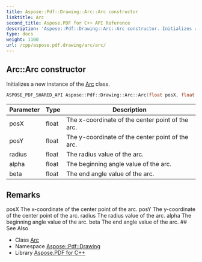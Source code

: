```yaml
---
title: Aspose::Pdf::Drawing::Arc::Arc constructor
linktitle: Arc
second_title: Aspose.PDF for C++ API Reference
description: 'Aspose::Pdf::Drawing::Arc::Arc constructor. Initializes a new instance of the Arc class in C++.'
type: docs
weight: 1100
url: /cpp/aspose.pdf.drawing/arc/arc/
---
```

## Arc::Arc constructor


Initializes a new instance of the [Arc](../) class.

```cpp
ASPOSE_PDF_SHARED_API Aspose::Pdf::Drawing::Arc::Arc(float posX, float posY, float radius, float alpha, float beta)
```


| Parameter | Type | Description |
| --- | --- | --- |
| posX | float | The x-coordinate of the center point of the arc. |
| posY | float | The y-coordinate of the center point of the arc. |
| radius | float | The radius value of the arc. |
| alpha | float | The beginning angle value of the arc. |
| beta | float | The end angle value of the arc. |
## Remarks


<parameterlist kind="param">
  <parameteritem>
    <parameternamelist>
      <parametername>posX</parametername>
    </parameternamelist>
    <parameterdescription>
      <para>The x-coordinate of the center point of the arc.</para>
    </parameterdescription>
  </parameteritem>
  <parameteritem>
    <parameternamelist>
      <parametername>posY</parametername>
    </parameternamelist>
    <parameterdescription>
      <para>The y-coordinate of the center point of the arc.</para>
    </parameterdescription>
  </parameteritem>
  <parameteritem>
    <parameternamelist>
      <parametername>radius</parametername>
    </parameternamelist>
    <parameterdescription>
      <para>The radius value of the arc.</para>
    </parameterdescription>
  </parameteritem>
  <parameteritem>
    <parameternamelist>
      <parametername>alpha</parametername>
    </parameternamelist>
    <parameterdescription>
      <para>The beginning angle value of the arc.</para>
    </parameterdescription>
  </parameteritem>
  <parameteritem>
    <parameternamelist>
      <parametername>beta</parametername>
    </parameternamelist>
    <parameterdescription>
      <para>The end angle value of the arc.</para>
    </parameterdescription>
  </parameteritem>
</parameterlist>
## See Also

* Class [Arc](../)
* Namespace [Aspose::Pdf::Drawing](../../)
* Library [Aspose.PDF for C++](../../../)
